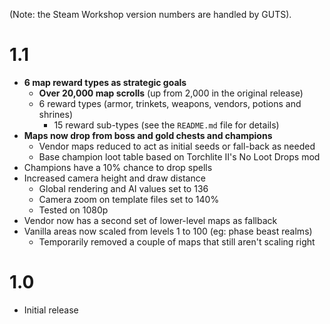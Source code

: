 (Note: the Steam Workshop version numbers are handled by GUTS).

# 1.1

* **6 map reward types as strategic goals**
  * **Over 20,000 map scrolls** (up from 2,000 in the original release)
  * 6 reward types (armor, trinkets, weapons, vendors, potions and shrines)
    * 15 reward sub-types (see the `README.md` file for details)
* **Maps now drop from boss and gold chests and champions**
  * Vendor maps reduced to act as initial seeds or fall-back as needed
  * Base champion loot table based on Torchlite II's No Loot Drops mod
* Champions have a 10% chance to drop spells
* Increased camera height and draw distance
  * Global rendering and AI values set to 136
  * Camera zoom on template files set to 140%
  * Tested on 1080p
* Vendor now has a second set of lower-level maps as fallback
* Vanilla areas now scaled from levels 1 to 100 (eg: phase beast realms)
  * Temporarily removed a couple of maps that still aren't scaling right

# 1.0

* Initial release

